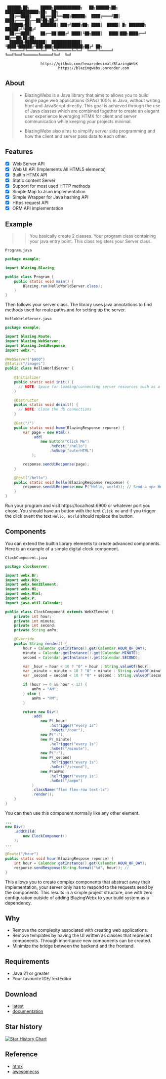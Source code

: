 ```
 ██████╗██╗     █████╗████████████╗   ██╗██████╗██╗    ███████████████╗██╗  ██╗
  ██╔══████║    ██╔══██╚══███╔██████╗  ████╔════╝██║    ████╔════██╔══██╚██╗██╔╝
  ██████╔██║    ███████║ ███╔╝████╔██╗ ████║  █████║ █╗ ███████╗ ██████╔╝╚███╔╝
  ██╔══████║    ██╔══██║███╔╝ ████║╚██╗████║   ████║███╗████╔══╝ ██╔══██╗██╔██╗
  ██████╔█████████║  █████████████║ ╚████╚██████╔╚███╔███╔█████████████╔██╔╝ ██╗
  ╚═════╝╚══════╚═╝  ╚═╚══════╚═╚═╝  ╚═══╝╚═════╝ ╚══╝╚══╝╚══════╚═════╝╚═╝  ╚═╝
                                        
                https://github.com/hexaredecimal/BlazingWebX
                        https://blazingwebx.onrender.com
```

## About
> - BlazingWebx is a Java library that aims to allows you to build single page web applications (SPAs) 100% in Java, without writing html and JavaScript directly. This goal is achieved through the use of Java classes which are combined together to create an elegant user experience leveraging HTMX for client and server communication while keeping your projects minimal.
> 
> - BlazingWebx also aims to simplify server side programming and how the client and server pass data to each other. 

## Features
- [X] Web Server API
- [X] Web UI API (Implements All HTML5 elements)
- [X] Builtin HTMX API
- [X] Static content Server
- [X] Support for most used HTTP methods
- [X] Simple Map to Json implementation
- [X] Simple Wrapper for Java hashing API
- [X] Https request API
- [X] ORM API implementation

## Example
>> You basically create 2 classes. Your program class containing your java entry point. This class registers your Server class.

`Program.java`
```java
package example;

import blazing.Blazing;

public class Program {
    public static void main() {
        Blazing.run(HelloWorldServer.class);
    }
}
```
Then follows your server class. The library uses java annotations to find methods used for route paths and for setting up the server.

`HelloWorldServer.java`
```java
package example;

import blazing.Route;
import blazing.WebServer;
import blazing.JediResponse;
import webx.*; 

@WebServer("6900")
@Static("/images")
public class HelloWorldServer {
    
    @Initializer
    public static void init() {
      // NOTE: Space for loading/connecting server resources such as a database. 
    }

    @Destructor
    public static void deinit() {
      // NOTE: Close the db connections
    }
    
    @Get("/")
    public static void home(BlazingResponse reponse) {
        var page = new Html()
            .add(
                new Button("Click Me")
                    .hxPost("/hello")
                    .hxSwap("outerHTML")
            );

        response.sendUiResponse(page);
    }

    @Post("/hello")
    public static void hello(BlazingResponse response) {
        response.sendUiResponse(new P("Hello, world)); // Send a <p> Hello, world </p>
    } 
}
```
Run your program and visit https://localhost:6900 or whatever port you chose. 
You should have an button with the text `Click me` and if you trigger the click event the text `Hello, World` should replace 
the button. 

## Components
You can extend the builtin library elements to create advanced components. Here is an example of a simple digital clock component. 

`ClockComponent.java`
```java
package clockserver;

import webx.Br;
import webx.Div;
import webx.GenZElement;
import webx.H1;
import webx.Html;
import webx.P;
import java.util.Calendar;

public class ClockComponent extends WebXElement {
	private int hour;
	private int minute;
	private int second;
	private String amPm;

	@Override
	public String render() {
		hour = Calendar.getInstance().get(Calendar.HOUR_OF_DAY);
		minute = Calendar.getInstance().get(Calendar.MINUTE);
		second = Calendar.getInstance().get(Calendar.SECOND);

		var _hour = hour < 10 ? "0" + hour : String.valueOf(hour);
		var _minute = minute < 10 ? "0" + minute : String.valueOf(minute);
		var _second = second < 10 ? "0" + second : String.valueOf(second);

		if (hour >= 0 && hour < 12) {
			amPm = "AM";
		} else {
			amPm = "PM";
		}

		return new Div()
			.add(
				new P(_hour)
					.hxTrigger("every 1s")
					.hxGet("/hour"),
				new P(":"),
				new P(_minute)
					.hxTrigger("every 1s")
					.hxGet("/minute"),
				new P(":"),
				new P(_second)
					.hxTrigger("every 1s")
					.hxGet("/second"),
				new P(amPm)
					.hxTrigger("every 1s")
					.hxGet("/ampm")
			)
			.className("flex flex-row text-lx")
			.render();
	}
}
```
You can then use this component normally like any other element. 

```java
...
new Div()
    .addChild(
        new ClockComponent()
    ); 
...

@Route("/hour")
public static void hour(BlazingRespose reponse) {
    int hour = Calendar.getInstance().get(Calendar.HOUR_OF_DAY);
    response.sendResponse(String.format("%d", hour)); // 
}

```
This allows you to create complex components that abstract away their implementation, your server only has to respond to the requests send by the components. 
This results in a simple project structure, one with zero configuration outside of adding BlazingWebx to your build system as a dependency.  

## Why
- Remove the complexity associated with creating web applications.
- Remove templates by having the UI written as classes that represent components. Through inheritance new components can be created.
- Minimize the bridge between the backend and the frontend.

## Requirements
- Java 21 or greater
- Your favourite IDE/TextEditor


## Download
- [latest](https://github.com/hexaredecimal/BlazingWebX/releases)
- [documentation](https://blazingwebx.onrender.com/javadoc/index.html)


## Star history
[![Star History Chart](https://api.star-history.com/svg?repos=hexaredecimal/BlazingWebX&type=Date)](https://star-history.com/#hexaredecimal/BlazingWebX&Date)

## Reference
- [htmx](https://htmx.org/)
- [awesomecss](https://github.com/troxler/awesome-css-frameworks?tab=readme-ov-file)

